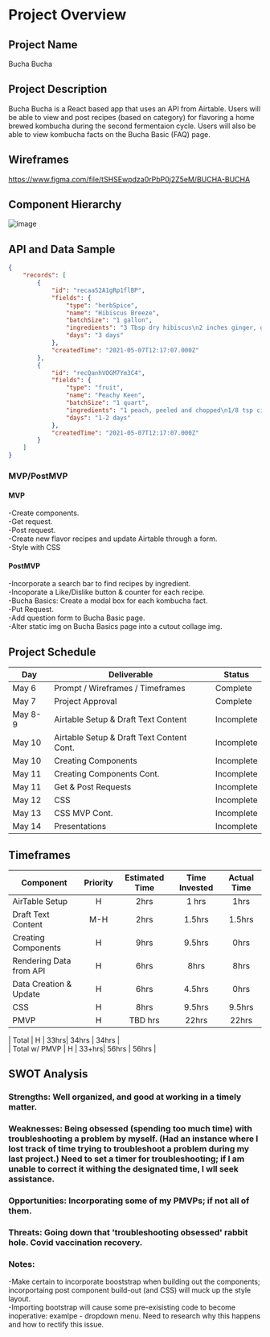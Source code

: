 # Project Overview

## Project Name

Bucha Bucha

## Project Description

Bucha Bucha is a React based app that uses an API from Airtable. Users will be able to view and post recipes (based on category) for flavoring a home brewed kombucha during the second fermentaion cycle. Users will also be able to view kombucha facts on the Bucha Basic (FAQ) page.

## Wireframes

https://www.figma.com/file/tSHSEwpdza0rPbP0j2Z5eM/BUCHA-BUCHA

## Component Hierarchy

![image](https://user-images.githubusercontent.com/59977555/117818373-87b9a200-b236-11eb-88bd-80511c03e461.png)

## API and Data Sample

```json
{
    "records": [
        {
            "id": "recaaS2A1gRp1flBP",
            "fields": {
                "type": "herbSpice",
                "name": "Hibiscus Breeze",
                "batchSize": "1 gallon",
                "ingredients": "3 Tbsp dry hibiscus\n2 inches ginger, grated\n1 lime, grated",
                "days": "3 days"
            },
            "createdTime": "2021-05-07T12:17:07.000Z"
        },
        {
            "id": "recQanhVOGM7Ym3C4",
            "fields": {
                "type": "fruit",
                "name": "Peachy Keen",
                "batchSize": "1 quart",
                "ingredients": "1 peach, peeled and chopped\n1/8 tsp cinnamon\npinch of ginger",
                "days": "1-2 days"
            },
            "createdTime": "2021-05-07T12:17:07.000Z"
        }
    ]
}

```

### MVP/PostMVP

#### MVP 

-Create components. <br>
-Get request.<br>
-Post request.<br>
-Create new flavor recipes and update Airtable through a form.<br>
-Style with CSS


#### PostMVP  

-Incorporate a search bar to find recipes by ingredient.<br>
-Incoporate a Like/Dislike button & counter for each recipe.<br>
-Bucha Basics: Create a modal box for each kombucha fact.<br>
-Put Request.<br>
-Add question form to Bucha Basic page.<br>
-Alter static img on Bucha Basics page into a cutout collage img.


## Project Schedule

|  Day | Deliverable | Status
|---|---| ---|
|May 6| Prompt / Wireframes / Timeframes | Complete
|May 7| Project Approval | Complete
|May 8-9 | Airtable Setup & Draft Text Content | Incomplete
|May 10 | Airtable Setup & Draft Text Content Cont. | Incomplete
|May 10  | Creating Components | Incomplete
|May 11 | Creating Components Cont. | Incomplete
|May 11 | Get & Post Requests | Incomplete
|May 12|  CSS  | Incomplete
|May 13| CSS MVP Cont. | Incomplete
|May 14| Presentations | Incomplete

## Timeframes

| Component | Priority | Estimated Time | Time Invested | Actual Time |
| --- | :---: |  :---: | :---: | :---: |
| AirTable Setup | H | 2hrs| 1 hrs | 1hrs |
| Draft Text Content | M-H  | 2hrs| 1.5hrs | 1.5hrs |
| Creating Components | H | 9hrs| 9.5hrs | 0hrs |
| Rendering Data from API | H | 6hrs| 8hrs | 8hrs |
| Data Creation & Update | H | 6hrs| 4.5hrs | 0hrs |
| CSS  | H | 8hrs| 9.5hrs | 9.5hrs |
| PMVP  | H | TBD hrs| 22hrs | 22hrs |

| Total | H | 33hrs| 34hrs | 34hrs |<br>
| Total w/ PMVP | H | 33+hrs| 56hrs | 56hrs |

## SWOT Analysis

### Strengths:  Well organized, and good at working in a timely matter.

### Weaknesses:  Being obsessed (spending too much time) with troubleshooting a problem by myself. (Had an instance where I lost track of time trying to troubleshoot a problem during my last project.) Need to set a timer for troubleshooting; if I am unable to correct it withing the designated time, I wll seek assistance.

### Opportunities:  Incorporating some of my PMVPs; if not all of them.

### Threats:  Going down that 'troubleshooting obsessed' rabbit hole.  Covid vaccination recovery.

### Notes:  
-Make certain to incorporate booststrap when building out the components; incorportaing post component build-out (and CSS) will muck up the style layout.<br>
-Importing bootstrap will cause some pre-exisisting code to become inoperative: examlpe - dropdown menu.  Need to research why this happens and how to rectify this issue.

